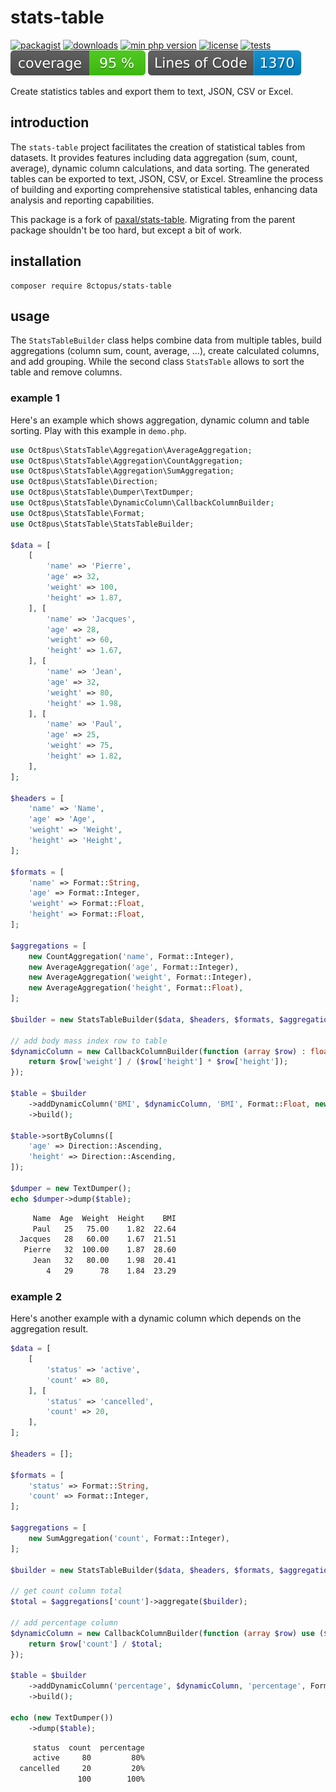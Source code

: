 # stats-table

[![packagist](https://poser.pugx.org/8ctopus/stats-table/v)](https://packagist.org/packages/8ctopus/stats-table)
[![downloads](https://poser.pugx.org/8ctopus/stats-table/downloads)](https://packagist.org/packages/8ctopus/stats-table)
[![min php version](https://poser.pugx.org/8ctopus/stats-table/require/php)](https://packagist.org/packages/8ctopus/stats-table)
[![license](https://poser.pugx.org/8ctopus/stats-table/license)](https://packagist.org/packages/8ctopus/stats-table)
[![tests](https://github.com/8ctopus/stats-table/actions/workflows/tests.yml/badge.svg)](https://github.com/8ctopus/stats-table/actions/workflows/tests.yml)
![code coverage badge](https://raw.githubusercontent.com/8ctopus/stats-table/image-data/coverage.svg)
![lines of code](https://raw.githubusercontent.com/8ctopus/stats-table/image-data/lines.svg)

Create statistics tables and export them to text, JSON, CSV or Excel.

## introduction

The `stats-table` project facilitates the creation of statistical tables from datasets. It provides features including data aggregation (sum, count, average), dynamic column calculations, and data sorting. The generated tables can be exported to text, JSON, CSV, or Excel. Streamline the process of building and exporting comprehensive statistical tables, enhancing data analysis and reporting capabilities.

This package is a fork of [paxal/stats-table](https://github.com/paxal/stats-table). Migrating from the parent package shouldn't be too hard, but except a bit of work.

## installation

    composer require 8ctopus/stats-table

## usage

The `StatsTableBuilder` class helps combine data from multiple tables, build aggregations (column sum, count, average, ...), create calculated columns, and add grouping. While the second class `StatsTable` allows to sort the table and remove columns.

### example 1

Here's an example which shows aggregation, dynamic column and table sorting. Play with this example in `demo.php`.

```php
use Oct8pus\StatsTable\Aggregation\AverageAggregation;
use Oct8pus\StatsTable\Aggregation\CountAggregation;
use Oct8pus\StatsTable\Aggregation\SumAggregation;
use Oct8pus\StatsTable\Direction;
use Oct8pus\StatsTable\Dumper\TextDumper;
use Oct8pus\StatsTable\DynamicColumn\CallbackColumnBuilder;
use Oct8pus\StatsTable\Format;
use Oct8pus\StatsTable\StatsTableBuilder;

$data = [
    [
        'name' => 'Pierre',
        'age' => 32,
        'weight' => 100,
        'height' => 1.87,
    ], [
        'name' => 'Jacques',
        'age' => 28,
        'weight' => 60,
        'height' => 1.67,
    ], [
        'name' => 'Jean',
        'age' => 32,
        'weight' => 80,
        'height' => 1.98,
    ], [
        'name' => 'Paul',
        'age' => 25,
        'weight' => 75,
        'height' => 1.82,
    ],
];

$headers = [
    'name' => 'Name',
    'age' => 'Age',
    'weight' => 'Weight',
    'height' => 'Height',
];

$formats = [
    'name' => Format::String,
    'age' => Format::Integer,
    'weight' => Format::Float,
    'height' => Format::Float,
];

$aggregations = [
    new CountAggregation('name', Format::Integer),
    new AverageAggregation('age', Format::Integer),
    new AverageAggregation('weight', Format::Integer),
    new AverageAggregation('height', Format::Float),
];

$builder = new StatsTableBuilder($data, $headers, $formats, $aggregations);

// add body mass index row to table
$dynamicColumn = new CallbackColumnBuilder(function (array $row) : float {
    return $row['weight'] / ($row['height'] * $row['height']);
});

$table = $builder
    ->addDynamicColumn('BMI', $dynamicColumn, 'BMI', Format::Float, new AverageAggregation('BMI', Format::Float))
    ->build();

$table->sortByColumns([
    'age' => Direction::Ascending,
    'height' => Direction::Ascending,
]);

$dumper = new TextDumper();
echo $dumper->dump($table);
```

```txt
     Name  Age  Weight  Height    BMI
     Paul   25   75.00    1.82  22.64
  Jacques   28   60.00    1.67  21.51
   Pierre   32  100.00    1.87  28.60
     Jean   32   80.00    1.98  20.41
        4   29      78    1.84  23.29
```

### example 2

Here's another example with a dynamic column which depends on the aggregation result.

```php
$data = [
    [
        'status' => 'active',
        'count' => 80,
    ], [
        'status' => 'cancelled',
        'count' => 20,
    ],
];

$headers = [];

$formats = [
    'status' => Format::String,
    'count' => Format::Integer,
];

$aggregations = [
    new SumAggregation('count', Format::Integer),
];

$builder = new StatsTableBuilder($data, $headers, $formats, $aggregations);

// get count column total
$total = $aggregations['count']->aggregate($builder);

// add percentage column
$dynamicColumn = new CallbackColumnBuilder(function (array $row) use ($total) : float {
    return $row['count'] / $total;
});

$table = $builder
    ->addDynamicColumn('percentage', $dynamicColumn, 'percentage', Format::Percent, new SumAggregation('percentage', Format::Percent))
    ->build();

echo (new TextDumper())
    ->dump($table);
```

```txt
     status  count  percentage
     active     80         80%
  cancelled     20         20%
               100        100%
```
